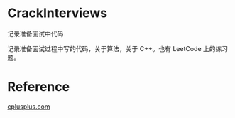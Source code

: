 CrackInterviews
===============
记录准备面试中代码

记录准备面试过程中写的代码，关于算法，关于 C++。也有 LeetCode 上的练习题。


# Reference
[cplusplus.com](http://www.cplusplus.com/)

